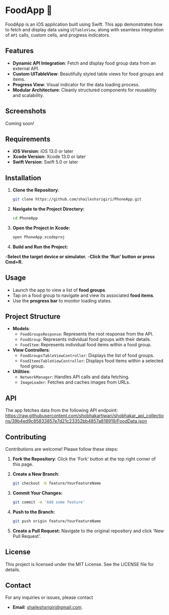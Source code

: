 # FoodApp 🍔

FoodApp is an iOS application built using Swift. This app demonstrates how to fetch and display data using `UITableView`, along with seamless integration of `API` calls, custom cells, and progress indicators.

## Features

- **Dynamic API Integration**: Fetch and display food group data from an external API.
- **Custom UITableView**: Beautifully styled table views for food groups and items.
- **Progress View**: Visual indicator for the data loading process.
- **Modular Architecture**: Cleanly structured components for reusability and scalability.

## Screenshots
Coming soon!

## Requirements

- **iOS Version**: iOS 13.0 or later
- **Xcode Version**: Xcode 13.0 or later
- **Swift Version**: Swift 5.0 or later

## Installation

1. **Clone the Repository**:
   ```bash
   git clone https://github.com/shaileshsrigiri/PhoneApp.git

2. **Navigate to the Project Directory:**
   ```bash
   cd PhoneApp

3. **Open the Project in Xcode:**
   ```bash
   open PhoneApp.xcodeproj

4. **Build and Run the Project:**

-**Select the target device or simulator.**
-**Click the 'Run' button or press Cmd+R.**

## Usage

- Launch the app to view a list of **food groups**.
- Tap on a food group to navigate and view its associated **food items**.
- Use the **progress bar** to monitor loading states.

## Project Structure

- **Models**:
  - `FoodGroupsResponse`: Represents the root response from the API.
  - `FoodGroup`: Represents individual food groups with their details.
  - `FoodItem`: Represents individual food items within a food group.
- **View Controllers**:
  - `FoodGroupsTableViewController`: Displays the list of food groups.
  - `FoodItemsTableViewController`: Displays food items within a selected food group.
- **Utilities**:
  - `NetworkManager`: Handles API calls and data fetching.
  - `ImageLoader`: Fetches and caches images from URLs.

## API

The app fetches data from the following API endpoint:
https://raw.githubusercontent.com/shobhakartiwari/shobhakar_api_collections/39b4ed9c85833857e7d21c23352bb4857a818919/FoodData.json

## Contributing

Contributions are welcome! Please follow these steps:

1. **Fork the Repository**: Click the 'Fork' button at the top right corner of this page.

2. **Create a New Branch**:
   ```bash
   git checkout -b feature/YourFeatureName
3. **Commit Your Changes:**
   ```bash
   git commit -m 'Add some feature'
4. **Push to the Branch:**
   ```bash
   git push origin feature/YourFeatureName
5. **Create a Pull Request:** Navigate to the original repository and click 'New Pull Request'.

## License
This project is licensed under the MIT License. See the LICENSE file for details.


## Contact
For any inquiries or issues, please contact 
- **Email**: shaileshsrigiri@gmail.com.

